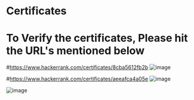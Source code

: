 # Certificates

# To Verify the certificates, Please hit the URL's mentioned below


#https://www.hackerrank.com/certificates/8cba5612fb2b
![image](https://user-images.githubusercontent.com/90131327/132284983-5d5b223c-7885-48a1-8004-5d2a3a1ffc17.png)

#https://www.hackerrank.com/certificates/aeeafca4a05e
![image](https://user-images.githubusercontent.com/90131327/132284087-84fa7d1e-9c80-4e45-a419-f82362288686.png)

![image](https://user-images.githubusercontent.com/90131327/132287350-b7e7d7fc-4767-4c88-8048-e4a0386bd208.png)

